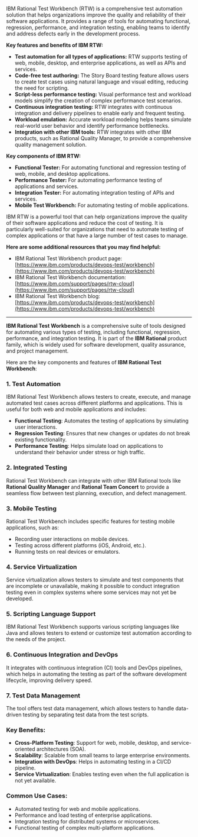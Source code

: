 IBM Rational Test Workbench (RTW) is a comprehensive test automation solution that helps organizations improve the quality and reliability of their software applications. It provides a range of tools for automating functional, regression, performance, and integration testing, enabling teams to identify and address defects early in the development process.

**Key features and benefits of IBM RTW:**

* **Test automation for all types of applications:** RTW supports testing of web, mobile, desktop, and enterprise applications, as well as APIs and services.
* **Code-free test authoring:** The Story Board testing feature allows users to create test cases using natural language and visual editing, reducing the need for scripting.
* **Script-less performance testing:** Visual performance test and workload models simplify the creation of complex performance test scenarios.
* **Continuous integration testing:** RTW integrates with continuous integration and delivery pipelines to enable early and frequent testing.
* **Workload emulation:** Accurate workload modeling helps teams simulate real-world user behavior and identify performance bottlenecks.
* **Integration with other IBM tools:** RTW integrates with other IBM products, such as Rational Quality Manager, to provide a comprehensive quality management solution.

**Key components of IBM RTW:**

* **Functional Tester:** For automating functional and regression testing of web, mobile, and desktop applications.
* **Performance Tester:** For automating performance testing of applications and services.
* **Integration Tester:** For automating integration testing of APIs and services.
* **Mobile Test Workbench:** For automating testing of mobile applications.

IBM RTW is a powerful tool that can help organizations improve the quality of their software applications and reduce the cost of testing. It is particularly well-suited for organizations that need to automate testing of complex applications or that have a large number of test cases to manage.

**Here are some additional resources that you may find helpful:**

* IBM Rational Test Workbench product page: [https://www.ibm.com/products/devops-test/workbench](https://www.ibm.com/products/devops-test/workbench)
* IBM Rational Test Workbench documentation: [https://www.ibm.com/support/pages/rtw-cloud](https://www.ibm.com/support/pages/rtw-cloud)
* IBM Rational Test Workbench blog: [https://www.ibm.com/products/devops-test/workbench](https://www.ibm.com/products/devops-test/workbench)

---

**IBM Rational Test Workbench** is a comprehensive suite of tools designed for automating various types of testing, including functional, regression, performance, and integration testing. It is part of the **IBM Rational** product family, which is widely used for software development, quality assurance, and project management.

Here are the key components and features of **IBM Rational Test Workbench**:

### 1. **Test Automation**
   IBM Rational Test Workbench allows testers to create, execute, and manage automated test cases across different platforms and applications. This is useful for both web and mobile applications and includes:
   - **Functional Testing**: Automates the testing of applications by simulating user interactions.
   - **Regression Testing**: Ensures that new changes or updates do not break existing functionality.
   - **Performance Testing**: Helps simulate load on applications to understand their behavior under stress or high traffic.

### 2. **Integrated Testing**
   Rational Test Workbench can integrate with other IBM Rational tools like **Rational Quality Manager** and **Rational Team Concert** to provide a seamless flow between test planning, execution, and defect management.

### 3. **Mobile Testing**
   Rational Test Workbench includes specific features for testing mobile applications, such as:
   - Recording user interactions on mobile devices.
   - Testing across different platforms (iOS, Android, etc.).
   - Running tests on real devices or emulators.

### 4. **Service Virtualization**
   Service virtualization allows testers to simulate and test components that are incomplete or unavailable, making it possible to conduct integration testing even in complex systems where some services may not yet be developed.

### 5. **Scripting Language Support**
   IBM Rational Test Workbench supports various scripting languages like Java and allows testers to extend or customize test automation according to the needs of the project.

### 6. **Continuous Integration and DevOps**
   It integrates with continuous integration (CI) tools and DevOps pipelines, which helps in automating the testing as part of the software development lifecycle, improving delivery speed.

### 7. **Test Data Management**
   The tool offers test data management, which allows testers to handle data-driven testing by separating test data from the test scripts.

### **Key Benefits:**
   - **Cross-Platform Testing**: Support for web, mobile, desktop, and service-oriented architectures (SOA).
   - **Scalability**: Scalable from small teams to large enterprise environments.
   - **Integration with DevOps**: Helps in automating testing in a CI/CD pipeline.
   - **Service Virtualization**: Enables testing even when the full application is not yet available.

### **Common Use Cases:**
   - Automated testing for web and mobile applications.
   - Performance and load testing of enterprise applications.
   - Integration testing for distributed systems or microservices.
   - Functional testing of complex multi-platform applications.

